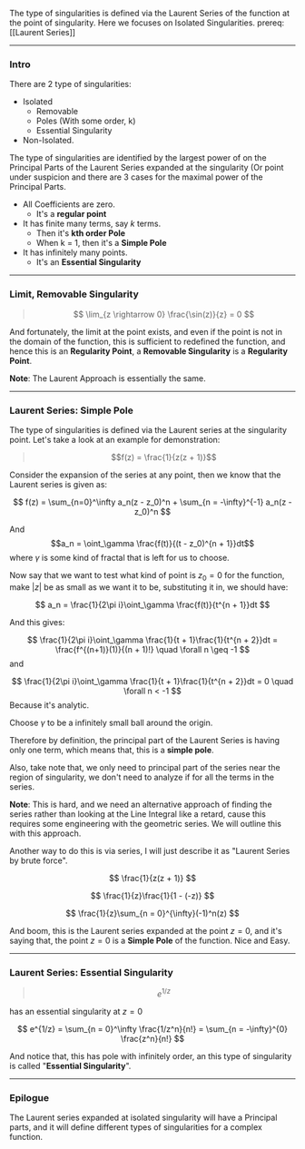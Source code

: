 The type of singularities is defined via the Laurent Series of the function at the point of singularity. Here we focuses on Isolated Singularities. 
prereq: [[Laurent Series]]

---

### Intro

There are 2 type of singularities: 
* Isolated
	* Removable
	* Poles (With some order, k)
	* Essential Singularity
* Non-Isolated. 

The type of singularities are identified by the largest power of on the Principal Parts of the Laurent Series expanded at the singularity (Or point under suspicion and there are 3 cases for the maximal power of the Principal Parts. 

* All Coefficients are zero. 
	* It's a **regular point**
* It has finite many terms, say $k$ terms. 
	* Then it's **kth order Pole**
	* When k = 1, then it's a **Simple Pole**
* It has infinitely many points. 
	* It's an **Essential Singularity**

---
### Limit, Removable Singularity

> $$
> \lim_{z \rightarrow 0} \frac{\sin(z)}{z} = 0
> $$

And fortunately, the limit at the point exists, and even if the point is not in the domain of the function, this is sufficient to redefined the function, and hence this is an **Regularity Point**, a **Removable Singularity** is a **Regularity Point**. 

**Note**: The Laurent Approach is essentially the same. 

---

### Laurent Series: Simple Pole

The type of singularities is defined via the Laurent series at the singularity point. Let's take a look at an example for demonstration: 

> $$f(z) = \frac{1}{z(z + 1)}$$

Consider the expansion of the series at any point, then we know that the Laurent series is given as: 

$$
f(z) = \sum_{n=0}^\infty a_n(z - z_0)^n +  \sum_{n = -\infty}^{-1} a_n(z - z_0)^n
$$

And $$a_n = \oint_\gamma \frac{f(t)}{(t - z_0)^{n + 1}}dt$$ where $\gamma$ is some kind of fractal that is left for us to choose. 

Now say that we want to test what kind of point is $z_0 = 0$ for the function, make $|z|$ be as small as we want it to be, substituting it in, we should have: 

$$
a_n = \frac{1}{2\pi i}\oint_\gamma \frac{f(t)}{t^{n + 1}}dt
$$

And this gives: 

$$
\frac{1}{2\pi i}\oint_\gamma \frac{1}{t + 1}\frac{1}{t^{n + 2}}dt = \frac{f^{(n+1)}(1)}{(n + 1)!} \quad \forall n \geq -1
$$
and 

$$
\frac{1}{2\pi i}\oint_\gamma \frac{1}{t + 1}\frac{1}{t^{n + 2}}dt = 0 \quad \forall n < -1
$$
Because it's analytic. 

Choose $\gamma$ to be a infinitely small ball around the origin. 

Therefore by definition, the principal part of the Laurent Series is having only one term, which means that, this is a **simple pole**. 

Also, take note that, we only need to principal part of the series near the region of singularity, we don't need to analyze if for all the terms in the series. 

**Note**: This is hard, and we need an alternative approach of finding the series rather than looking at the Line Integral like a retard, cause this requires some engineering with the geometric series. We will outline this with this approach. 

Another way to do this is via series, I will just describe it as "Laurent Series by brute force". 

$$
\frac{1}{z(z + 1)}
$$

$$
\frac{1}{z}\frac{1}{1 - (-z)}
$$

$$
\frac{1}{z}\sum_{n = 0}^{\infty}(-1)^n(z)
$$

And boom, this is the Laurent series expanded at the point $z = 0$, and it's saying that, the point $z = 0$ is a **Simple Pole** of the function. Nice and Easy. 

---
### Laurent Series: Essential Singularity


> $$
> e^{1/z}
> $$

has an essential singularity at $z = 0$

$$
e^{1/z} = \sum_{n = 0}^\infty \frac{1/z^n}{n!} = \sum_{n = -\infty}^{0} \frac{z^n}{n!}
$$

And notice that, this has pole with infinitely order, an this type of singularity is called "**Essential Singularity**". 

---
### Epilogue
The Laurent series expanded at isolated singularity will have a Principal parts, and it will define different types of singularities for a complex function. 

